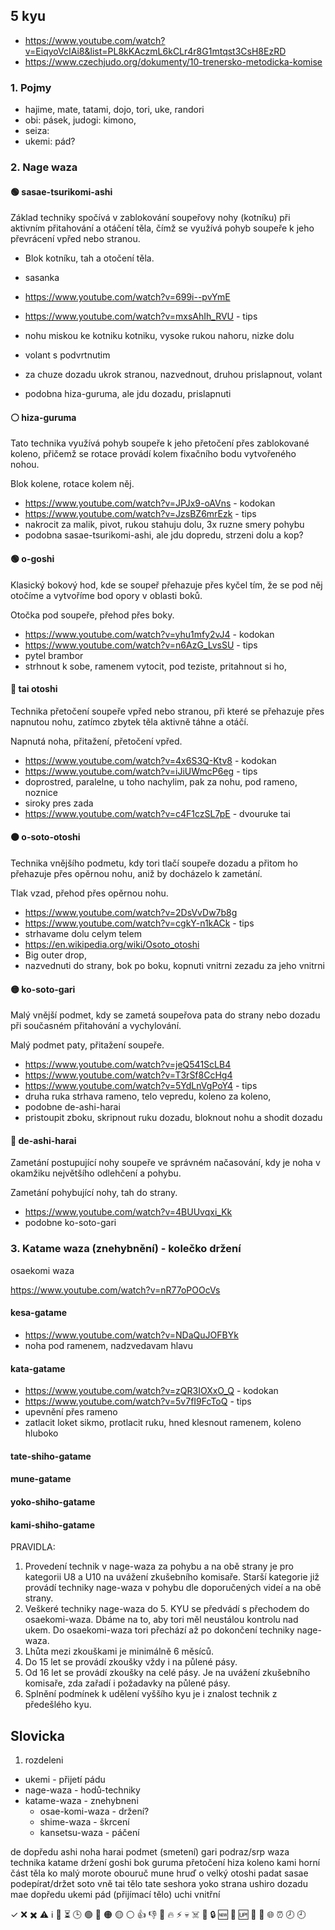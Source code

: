 
## 5 kyu

- https://www.youtube.com/watch?v=EiqyoVcIAi8&list=PL8kKAczmL6kCLr4r8G1mtqst3CsH8EzRD
- https://www.czechjudo.org/dokumenty/10-trenersko-metodicka-komise

### 1. Pojmy

- hajime, mate, tatami, dojo, tori, uke, randori
- obi: pásek, judogi: kimono, 
- seiza:
- ukemi: pád?

### 2. Nage waza




#### 🟢 sasae-tsurikomi-ashi

Základ techniky spočívá v zablokování soupeřovy nohy (kotníku) při aktivním přitahování a otáčení těla, čímž se využívá pohyb soupeře k jeho převrácení vpřed nebo stranou.

- Blok kotníku, tah a otočení těla.

- sasanka
- https://www.youtube.com/watch?v=699i--pvYmE
- https://www.youtube.com/watch?v=mxsAhIh_RVU - tips
- nohu miskou ke kotniku kotniku, vysoke rukou nahoru, nizke dolu

- volant s podvrtnutim 
- za chuze dozadu ukrok stranou, nazvednout, druhou prislapnout, volant
- podobna hiza-guruma, ale jdu dozadu, prislapnuti

#### ⚪ hiza-guruma

Tato technika využívá pohyb soupeře k jeho přetočení přes zablokované koleno, přičemž se rotace provádí kolem fixačního bodu vytvořeného nohou.

Blok kolene, rotace kolem něj.

- https://www.youtube.com/watch?v=JPJx9-oAVns - kodokan
- https://www.youtube.com/watch?v=JzsBZ6mrEzk - tips
- nakrocit za malik, pivot, rukou stahuju dolu, 3x ruzne smery pohybu
- podobna sasae-tsurikomi-ashi, ale jdu dopredu, strzeni dolu a kop?

#### 🟢 o-goshi

Klasický bokový hod, kde se soupeř přehazuje přes kyčel tím, že se pod něj otočíme a vytvoříme bod opory v oblasti boků.

Otočka pod soupeře, přehod přes boky.

- https://www.youtube.com/watch?v=yhu1mfy2vJ4 - kodokan
- https://www.youtube.com/watch?v=n6AzG_LvsSU - tips
- pytel brambor
- strhnout k sobe, ramenem vytocit, pod teziste, pritahnout si ho, 

#### 🔴 tai otoshi

Technika přetočení soupeře vpřed nebo stranou, při které se přehazuje přes napnutou nohu, zatímco zbytek těla aktivně táhne a otáčí.

Napnutá noha, přitažení, přetočení vpřed.

- https://www.youtube.com/watch?v=4x6S3Q-Ktv8 - kodokan
- https://www.youtube.com/watch?v=iJiUWmcP6eg - tips
- doprostred, paralelne, u toho nachylim, pak za nohu, pod rameno, noznice
- siroky pres zada
- https://www.youtube.com/watch?v=c4F1czSL7pE - dvouruke tai

#### 🟠 o-soto-otoshi

Technika vnějšího podmetu, kdy tori tlačí soupeře dozadu a přitom ho přehazuje přes opěrnou nohu, aniž by docházelo k zametání.

Tlak vzad, přehod přes opěrnou nohu.

- https://www.youtube.com/watch?v=2DsVvDw7b8g
- https://www.youtube.com/watch?v=cgkY-n1kACk - tips 
- strhavame dolu celym telem 
- https://en.wikipedia.org/wiki/Osoto_otoshi
- Big outer drop, 
- nazvednuti do strany, bok po boku, kopnuti vnitrni zezadu za jeho vnitrni

#### 🟡 ko-soto-gari

Malý vnější podmet, kdy se zametá soupeřova pata do strany nebo dozadu při současném přitahování a vychylování.

Malý podmet paty, přitažení soupeře.

- https://www.youtube.com/watch?v=jeQ541ScLB4
- https://www.youtube.com/watch?v=T3rSf8CcHg4
- https://www.youtube.com/watch?v=5YdLnVgPoY4 - tips
- druha ruka strhava rameno, telo vepredu, koleno za koleno, 
- podobne de-ashi-harai
- pristoupit zboku, skripnout ruku dozadu, bloknout nohu a shodit dozadu

#### 🔴 de-ashi-harai

Zametání postupující nohy soupeře ve správném načasování, kdy je noha v okamžiku největšího odlehčení a pohybu.

Zametání pohybující nohy, tah do strany.

- https://www.youtube.com/watch?v=4BUUvqxi_Kk
- podobne ko-soto-gari



### 3. Katame waza (znehybnění) - kolečko držení 

osaekomi waza

https://www.youtube.com/watch?v=nR77oPOOcVs

#### kesa-gatame 

- https://www.youtube.com/watch?v=NDaQuJOFBYk
- noha pod ramenem, nadzvedavam hlavu

#### kata-gatame 

- https://www.youtube.com/watch?v=zQR3IOXxO_Q - kodokan
- https://www.youtube.com/watch?v=5v7fI9FcToQ - tips
- upevnění přes rameno
- zatlacit loket sikmo, protlacit ruku, hned klesnout ramenem, koleno hluboko

#### tate-shiho-gatame 
#### mune-gatame 
#### yoko-shiho-gatame 
#### kami-shiho-gatame





PRAVIDLA:
1. Provedení technik v nage-waza za pohybu a na obě strany je pro kategorii U8 a U10 na uvážení zkušebního komisaře. Starší kategorie již provádí techniky nage-waza v pohybu dle doporučených videí a na obě strany.
2. Veškeré techniky nage-waza do 5. KYU se předvádí s přechodem do osaekomi-waza. Dbáme na to, aby tori měl neustálou kontrolu nad ukem. Do osaekomi-waza tori přechází až po dokončení techniky nage-waza.
3. Lhůta mezi zkouškami je minimálně 6 měsíců.
4. Do 15 let se provádí zkoušky vždy i na půlené pásy.
5. Od 16 let se provádí zkoušky na celé pásy. Je na uvážení zkušebního komisaře, zda zařadí i požadavky na půlené pásy.
6. Splnění podmínek k udělení vyššího kyu je i znalost technik z předešlého kyu.








## Slovicka

1. rozdeleni
- ukemi - přijetí pádu
- nage-waza - hodů-techniky
- katame-waza - znehybneni
  * osae-komi-waza - držení?
  * shime-waza - škrcení
  * kansetsu-waza - páčení

de	dopředu
ashi	noha
harai	podmet (smetení)
gari	podraz/srp
waza	technika
katame	držení
goshi	bok
guruma	přetočení
hiza	koleno
kami	horní část těla
ko	malý
morote	obouruč
mune	hruď
o	velký
otoshi	padat
sasae	podepírat/držet
soto	vně
tai	tělo
tate	seshora
yoko	strana
ushiro	dozadu
mae	dopředu
ukemi	pád (přijímací tělo)
uchi	vnitřní

✓
❌
✖️
⚠️
ℹ️
🔄
⏳
🕒
🟢
🔴
🟠
🟡
⚪
👍
👎
🚨
🔥
⚡
💀
☠️
🛑
🔒
🆕
🔄
🆙
🧪
🤖
🌐
⏰
🕗
🕘


